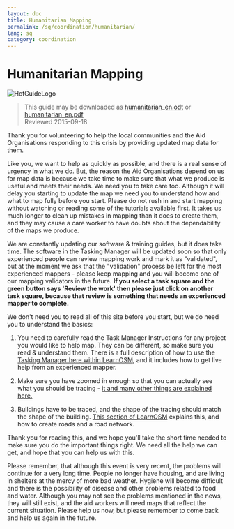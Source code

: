 ```yaml
---
layout: doc
title: Humanitarian Mapping
permalink: /sq/coordination/humanitarian/
lang: sq
category: coordination
---
```


# Humanitarian Mapping

![HotGuideLogo](http://hotosm.org/sites/default/themes/hot_theme/logo.png)

> This guide may be downloaded as [humanitarian_en.odt](/files/humanitarian_en.odt) or [humanitarian_en.pdf](/files/humanitarian_en.pdf)  
> Reviewed 2015-09-18

Thank you for volunteering to help the local communities and the Aid Organisations responding to this crisis by providing updated map data for them.  

Like you, we want to help as quickly as possible, and there is a real sense of urgency in what we do. But, the reason the Aid Organisations depend on us for map data is because we take time to make sure that what we produce is useful and meets their needs. We need you to take care too. Although it will delay you starting to update the map we need you to understand how and what to map fully before you start. Please do not rush in and start mapping without watching or reading some of the tutorials available first. It takes us much longer to clean up mistakes in mapping than it does to create them, and they may cause a care worker to have doubts about the dependability of the maps we produce.  

We are constantly updating our software & training guides, but it does take time. The software in the Tasking Manager will be updated soon so that only experienced people can review mapping work and mark it as "validated", but at the moment we ask that the "validation" process be left for the most experienced mappers - please keep mapping and you will become one of our mapping validators in the future. **If you select a task square and the green button says 'Review the work' then please just click on another task square, because that review is something that needs an experienced mapper to complete.**  

We don't need you to read all of this site before you start, but we do need you to understand the basics:  

1.  You need to carefully read the Task Manager Instructions for any project you would like to help map. They can be different, so make sure you read & understand them. There is a full description of how to use the [Tasking Manager here within LearnOSM](/en/coordination/tasking-manager/), and it includes how to get live help from an experienced mapper.  

2.  Make sure you have zoomed in enough so that you can actually see what you should be tracing - [it and many other things are explained here.](/en/coordination/remote/)  

3.  Buildings have to be traced, and the shape of the tracing should match the shape of the building. [This section of LearnOSM](/en/coordination/remote-tracing/) explains this, and how to create roads and a road network.  

Thank you for reading this, and we hope you'll take the short time needed to make sure you do the important things right. We need all the help we can get, and hope that you can help us with this.  

Please remember, that although this event is very recent, the problems will continue for a very long time. People no longer have housing, and are living in shelters at the mercy of more bad weather. Hygiene will become difficult and there is the possibility of disease and other problems related to food and water. Although you may not see the problems mentioned in the news, they will still exist, and the aid workers will need maps that reflect the current situation. Please help us now, but please remember to come back and help us again in the future. 